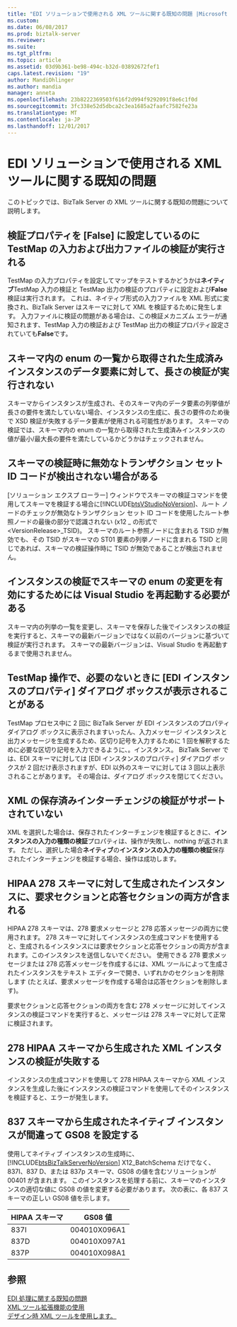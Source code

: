 ```yaml
---
title: "EDI ソリューションで使用される XML ツールに関する既知の問題 |Microsoft ドキュメント"
ms.custom: 
ms.date: 06/08/2017
ms.prod: biztalk-server
ms.reviewer: 
ms.suite: 
ms.tgt_pltfrm: 
ms.topic: article
ms.assetid: 03d9b361-be98-494c-b32d-03892672fef1
caps.latest.revision: "19"
author: MandiOhlinger
ms.author: mandia
manager: anneta
ms.openlocfilehash: 23b8222369503f616f2d994f9292091f8e6c1f0d
ms.sourcegitcommit: 3fc338e52d5dbca2c3ea1685a2faafc7582fe23a
ms.translationtype: MT
ms.contentlocale: ja-JP
ms.lasthandoff: 12/01/2017
---
```

# <a name="known-issues-with-xml-tools-used-with-edi-solutions"></a>EDI ソリューションで使用される XML ツールに関する既知の問題
このトピックでは、BizTalk Server の XML ツールに関する既知の問題について説明します。  
  
## <a name="validation-of-test-map-input-and-output-file-still-occurs-when-the-validate-property-is-set-to-false"></a>検証プロパティを [False] に設定しているのに TestMap の入力および出力ファイルの検証が実行される  
 TestMap の入力プロパティを設定してマップをテストするかどうかは**ネイティブ**TestMap 入力の検証と TestMap 出力の検証のプロパティに設定および**False**検証は実行されます。 これは、ネイティブ形式の入力ファイルを XML 形式に変換され、BizTalk Server はスキーマに対して XML を検証するために発生します。 入力ファイルに検証の問題がある場合は、この検証メカニズム エラーが通知されます、TestMap 入力の検証および TestMap 出力の検証プロパティ設定されていても**False**です。  
  
## <a name="length-validation-is-not-performed-on-a-data-element-in-a-generated-instance-that-is-pulled-from-an-enum-list-in-the-schema"></a>スキーマ内の enum の一覧から取得された生成済みインスタンスのデータ要素に対して、長さの検証が実行されない  
 スキーマからインスタンスが生成され、そのスキーマ内のデータ要素の列挙値が長さの要件を満たしていない場合、インスタンスの生成に、長さの要件のため後で XSD 検証が失敗するデータ要素が使用される可能性があります。 スキーマの検証では、スキーマ内の enum の一覧から取得された生成済みインスタンスの値が最小/最大長の要件を満たしているかどうかはチェックされません。  
  
## <a name="validate-schema-may-not-detect-an-invalid-transaction-set-id-code"></a>スキーマの検証時に無効なトランザクション セット ID コードが検出されない場合がある  
 [ソリューション エクスプ ローラー] ウィンドウでスキーマの検証コマンドを使用してスキーマを検証する場合に[!INCLUDE[btsVStudioNoVersion](../includes/btsvstudionoversion-md.md)]、ルート ノードのチェックが無効なトランザクション セット ID コードを使用したルート参照ノードの最後の部分で認識されない (x12 _ の形式で\<VersionRelease\>_TSID)。 スキーマのルート参照ノードに含まれる TSID が無効でも、その TSID がスキーマの ST01 要素の列挙ノードに含まれる TSID と同じであれば、スキーマの検証操作時に TSID が無効であることが検出されません。  
  
## <a name="visual-studio-must-be-restarted-to-make-an-enum-change-in-a-schema-effective-for-instance-validation"></a>インスタンスの検証でスキーマの enum の変更を有効にするためには Visual Studio を再起動する必要がある  
 スキーマ内の列挙の一覧を変更し、スキーマを保存した後でインスタンスの検証を実行すると、スキーマの最新バージョンではなく以前のバージョンに基づいて検証が実行されます。 スキーマの最新バージョンは、Visual Studio を再起動するまで使用されません。  
  
## <a name="the-edi-instance-properties-dialog-box-may-be-displayed-when-not-needed-in-the-testmap-operation"></a>TestMap 操作で、必要のないときに [EDI インスタンスのプロパティ] ダイアログ ボックスが表示されることがある  
 TestMap プロセス中に 2 回に BizTalk Server が EDI インスタンスのプロパティ ダイアログ ボックスに表示されますいったん、入力メッセージ インスタンスと出力メッセージを生成するため、区切り記号を入力するために 1 回を解釈するために必要な区切り記号を入力できるように、。インスタンス。 BizTalk Server では、EDI スキーマに対しては [EDI インスタンスのプロパティ] ダイアログ ボックスが 2 回だけ表示されますが、EDI 以外のスキーマに対しては 3 回以上表示されることがあります。 その場合は、ダイアログ ボックスを閉じてください。  
  
## <a name="validation-of-an-xml-preserved-interchange-is-not-supported"></a>XML の保存済みインターチェンジの検証がサポートされていない  
 XML を選択した場合は、保存されたインターチェンジを検証するときに、**インスタンスの入力の種類の検証**プロパティは、操作が失敗し、nothing が返されます。 ただし、選択した場合**ネイティブ**の**インスタンスの入力の種類の検証**保存されたインターチェンジを検証する場合、操作は成功します。  
  
## <a name="an-instance-generated-for-a-hipaa-278-schema-will-contain-both-request-and-response-sections"></a>HIPAA 278 スキーマに対して生成されたインスタンスに、要求セクションと応答セクションの両方が含まれる  
 HIPAA 278 スキーマは、278 要求メッセージと 278 応答メッセージの両方に使用されます。 278 スキーマに対してインスタンスの生成コマンドを使用すると、生成されるインスタンスには要求セクションと応答セクションの両方が含まれます。このインスタンスを送信しないでください。 使用できる 278 要求メッセージまたは 278 応答メッセージを作成するには、XML ツールによって生成されたインスタンスをテキスト エディターで開き、いずれかのセクションを削除します (たとえば、要求メッセージを作成する場合は応答セクションを削除します)。  
  
 要求セクションと応答セクションの両方を含む 278 メッセージに対してインスタンスの検証コマンドを実行すると、メッセージは 278 スキーマに対して正常に検証されます。  
  
## <a name="an-xml-instance-generated-from-a-278-hipaa-schema-will-fail-validation"></a>278 HIPAA スキーマから生成された XML インスタンスの検証が失敗する  
 インスタンスの生成コマンドを使用して 278 HIPAA スキーマから XML インスタンスを生成した後にインスタンスの検証コマンドを使用してそのインスタンスを検証すると、エラーが発生します。  
  
## <a name="a-native-instance-generated-from-a-837-schema-incorrectly-sets-gs08"></a>837 スキーマから生成されたネイティブ インスタンスが間違って GS08 を設定する  
 使用してネイティブ インスタンスの生成時に、 [!INCLUDE[btsBizTalkServerNoVersion](../includes/btsbiztalkservernoversion-md.md)] X12_BatchSchema だけでなく、837I、837 D、または 837p スキーマ、GS08 の値を含むソリューションが 00401 が含まれます。 このインスタンスを処理する前に、スキーマのインスタンスの適切な値に GS08 の値を変更する必要があります。  次の表に、各 837 スキーマの正しい GS08 値を示します。  
  
|HIPAA スキーマ|GS08 値|  
|------------------|----------------|  
|837I|004010X096A1|  
|837D|004010X097A1|  
|837P|004010X098A1|  
  
## <a name="see-also"></a>参照  
 [EDI 処理に関する既知の問題](../core/known-issues-with-edi-processing.md)   
 [XML ツール拡張機能の使用](../core/using-the-xml-tool-extensions.md)   
 [デザイン時 XML ツールを使用します。](../core/using-design-time-xml-tools.md)